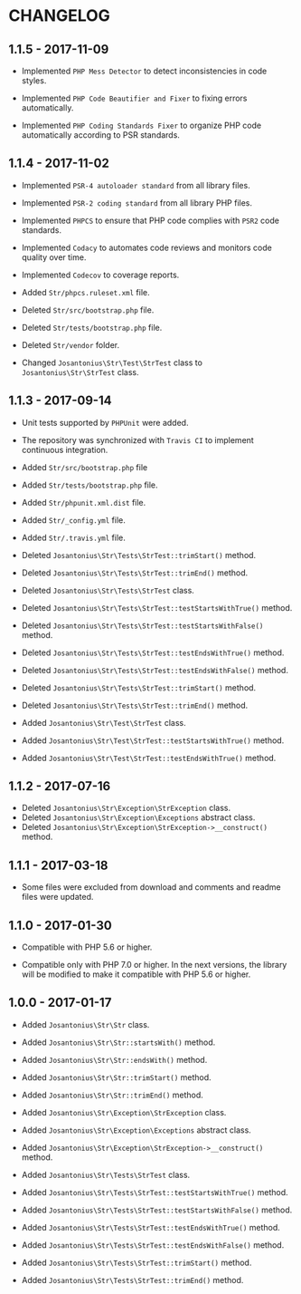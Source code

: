 # CHANGELOG

## 1.1.5 - 2017-11-09

* Implemented `PHP Mess Detector` to detect inconsistencies in code styles.

* Implemented `PHP Code Beautifier and Fixer` to fixing errors automatically.

* Implemented `PHP Coding Standards Fixer` to organize PHP code automatically according to PSR standards.

## 1.1.4 - 2017-11-02

* Implemented `PSR-4 autoloader standard` from all library files.

* Implemented `PSR-2 coding standard` from all library PHP files.

* Implemented `PHPCS` to ensure that PHP code complies with `PSR2` code standards.

* Implemented `Codacy` to automates code reviews and monitors code quality over time.

* Implemented `Codecov` to coverage reports.

* Added `Str/phpcs.ruleset.xml` file.

* Deleted `Str/src/bootstrap.php` file.

* Deleted `Str/tests/bootstrap.php` file.

* Deleted `Str/vendor` folder.

* Changed `Josantonius\Str\Test\StrTest` class to  `Josantonius\Str\StrTest` class.

## 1.1.3 - 2017-09-14

* Unit tests supported by `PHPUnit` were added.

* The repository was synchronized with `Travis CI` to implement continuous integration.

* Added `Str/src/bootstrap.php` file

* Added `Str/tests/bootstrap.php` file.

* Added `Str/phpunit.xml.dist` file.
* Added `Str/_config.yml` file.
* Added `Str/.travis.yml` file.

* Deleted `Josantonius\Str\Tests\StrTest::trimStart()` method.
* Deleted `Josantonius\Str\Tests\StrTest::trimEnd()` method.

* Deleted `Josantonius\Str\Tests\StrTest` class.
* Deleted `Josantonius\Str\Tests\StrTest::testStartsWithTrue()` method.
* Deleted `Josantonius\Str\Tests\StrTest::testStartsWithFalse()` method.
* Deleted `Josantonius\Str\Tests\StrTest::testEndsWithTrue()` method.
* Deleted `Josantonius\Str\Tests\StrTest::testEndsWithFalse()` method.
* Deleted `Josantonius\Str\Tests\StrTest::trimStart()` method.
* Deleted `Josantonius\Str\Tests\StrTest::trimEnd()` method.

* Added `Josantonius\Str\Test\StrTest` class.
* Added `Josantonius\Str\Test\StrTest::testStartsWithTrue()` method.
* Added `Josantonius\Str\Test\StrTest::testEndsWithTrue()` method.

## 1.1.2 - 2017-07-16

* Deleted `Josantonius\Str\Exception\StrException` class.
* Deleted `Josantonius\Str\Exception\Exceptions` abstract class.
* Deleted `Josantonius\Str\Exception\StrException->__construct()` method.

## 1.1.1 - 2017-03-18

* Some files were excluded from download and comments and readme files were updated.

## 1.1.0 - 2017-01-30

* Compatible with PHP 5.6 or higher.

* Compatible only with PHP 7.0 or higher. In the next versions, the library will be modified to make it compatible with PHP 5.6 or higher.

## 1.0.0 - 2017-01-17

* Added `Josantonius\Str\Str` class.
* Added `Josantonius\Str\Str::startsWith()` method.
* Added `Josantonius\Str\Str::endsWith()` method.
* Added `Josantonius\Str\Str::trimStart()` method.
* Added `Josantonius\Str\Str::trimEnd()` method.

* Added `Josantonius\Str\Exception\StrException` class.
* Added `Josantonius\Str\Exception\Exceptions` abstract class.
* Added `Josantonius\Str\Exception\StrException->__construct()` method.

* Added `Josantonius\Str\Tests\StrTest` class.
* Added `Josantonius\Str\Tests\StrTest::testStartsWithTrue()` method.
* Added `Josantonius\Str\Tests\StrTest::testStartsWithFalse()` method.
* Added `Josantonius\Str\Tests\StrTest::testEndsWithTrue()` method.
* Added `Josantonius\Str\Tests\StrTest::testEndsWithFalse()` method.
* Added `Josantonius\Str\Tests\StrTest::trimStart()` method.
* Added `Josantonius\Str\Tests\StrTest::trimEnd()` method.
